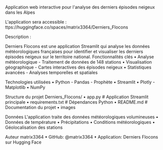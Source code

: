 Application web interactive pour l'analyse des derniers épisodes neigeux dans les Alpes

L'application sera accessible : ttps://huggingface.co/spaces/matrix3364/Derniers_Flocons

Description :

Derniers Flocons est une application Streamlit qui analyse les données météorologiques françaises pour identifier et visualiser les derniers épisodes neigeux sur le territoire national.
Fonctionnalités clés
•	 Analyse météorologique - Traitement de données de 148 stations
•	 Visualisation géographique - Cartes interactives des épisodes neigeux
•	 Statistiques avancées - Analyses temporelles et spatiales

Technologies utilisées
•	Python - Pandas - Prophète
•	Streamlit 
•	Plotly - Matplotlib
•	NumPy 

Structure du projet
Derniers_Flocons/
• app.py                 # Application Streamlit principale
• requirements.txt       # Dépendances Python
• README.md              # Documentation du projet
• images                

Données
L'application traite des données météorologiques volumineuses 
•	Données de température
•	Précipitations
•	Conditions météorologiques
•	Géolocalisation des stations

Auteur
matrix3364
•	GitHub: @matrix3364
•	Application: Derniers Flocons sur Hugging Face

